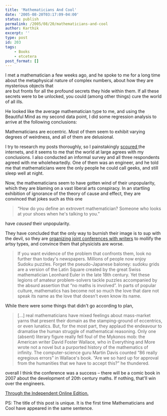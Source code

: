 ```yaml
---
title: 'Mathematicians And Cool'
date: '2005-08-20T03:17:09-04:00'
status: publish
permalink: /2005/08/20/mathematicians-and-cool
author: Karthik
excerpt: ''
type: post
id: 203
tags:
    - Books
    - etcetera
post_format: []
---
```

I met a mathematician a few weeks ago, and he spoke to me for a long time about the metaphysical nature of complex numbers, about how they are mysterious objects that  
are but fronts for all the profound secrets they hide within them. If all these secrets were to be unlocked, you could (among other things) cure the world of all ills.

He looked like the average mathematician type to me, and using the Beautiful Mind as my second data point, I did some regression analysis to arrive at the following conclusions:

Mathematicians are eccentric. Most of them seem to exhibit varying degrees of weirdness, and all of them are delusional.

I try to research my posts thoroughly, so I painstakingly [scoured ](http://www.google.com/search?sourceid=navclient-ff&ie=UTF-8&q=blog%20hate%20math)the internets, and it seems to me that the world at large agrees with my conclusions. I also conducted an informal survey and all three respondents agreed with me wholeheartedly. One of them was an engineer, and he told me that mathematicians were the only people he could call geeks, and still sleep well at night.

Now, the mathematicians seem to have gotten wind of their unpopularity, which they are blaming on a vast liberal arts conspiracy. In an startling exhibition of ignorance of the theory of cause and effect, they are convinced that jokes such as this one

> “How do you define an extrovert mathematician? Someone who looks at your shoes when he's talking to you.”

have *caused* their unpopularity.

They have concluded that the only way to burnish their image is to sup with the devil, so they are [organizing joint conferences with writers](http://enjoyment.independent.co.uk/books/features/article305922.ece) to mollify the artsy types, and convince them that physicists are worse.

> If you want evidence of the problem that confronts them, look no further than today's newspapers. Millions of people now enjoy Sudoku puzzles. Forget the pseudo-Japanese baloney: sudoku grids are a version of the Latin Square created by the great Swiss mathematician Leonhard Euler in the late 18th century. Yet these legions of amateur problem-solvers tackle puzzles accompanied by the absurd assertion that “no maths is involved”. In parts of popular culture, mathematics has become not so much the love that dare not speak its name as the love that doesn't even know its name.

While there were some things that didn't go according to plan,

> \[…\] real mathematicians have mixed feelings about mass-market yarns that present their domain as the stamping-ground of eccentrics, or even lunatics. But, for the most part, they applaud the endeavour to dramatise the human struggle of mathematical reasoning. Only one (absent) literary figure really fell foul of the Mykonos mob: the American writer David Foster Wallace, who in Everything and More wrote not a novel but a purported history of the mathematics of infinity. The computer-science guru Martin Davis counted “86 really egregious errors” in Wallace's book. “Are we so hard up for approval from the humanities that we have to accept this?” he thundered.

overall I think the conference was a success – there will be a comic book in 2007 about the development of 20th century maths. If nothing, that'll win over the engineers.

[Through the Independent Online Edition.](http://enjoyment.independent.co.uk/books/features/article305922.ece)

PS: The title of this post is unique. It is the first time Mathematicians and Cool have appeared in the same sentence.